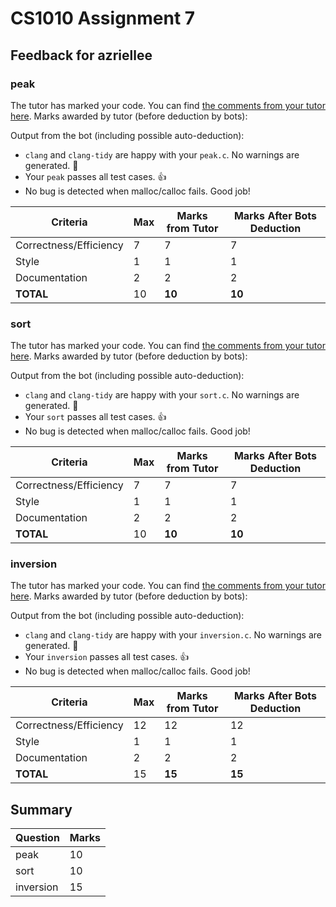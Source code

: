 # CS1010 Assignment 7
## Feedback for azriellee
### peak
The tutor has marked your code. You can find [the comments from your tutor here](https://www.github.com/nus-cs1010-2122-s1/as07-azriellee/commit/3ec51d069b5d620387fcb92147ab7caac7306b21). Marks awarded by tutor (before deduction by bots):

Output from the bot (including possible auto-deduction):
- `clang` and `clang-tidy` are happy with your `peak.c`. No warnings are generated. :confetti_ball:
- Your `peak` passes all test cases. :thumbsup:
- No bug is detected when malloc/calloc fails. Good job!

| Criteria | Max | Marks from Tutor | Marks After Bots Deduction |
| ----------|-----|-----------|---|
| Correctness/Efficiency | 7 | 7 | 7 |
| Style | 1 | 1 | 1 |
| Documentation | 2 | 2 | 2 |
| **TOTAL** | 10 | **10** | **10**|
### sort
The tutor has marked your code. You can find [the comments from your tutor here](https://www.github.com/nus-cs1010-2122-s1/as07-azriellee/commit/3ec51d069b5d620387fcb92147ab7caac7306b21). Marks awarded by tutor (before deduction by bots):

Output from the bot (including possible auto-deduction):
- `clang` and `clang-tidy` are happy with your `sort.c`. No warnings are generated. :confetti_ball:
- Your `sort` passes all test cases. :thumbsup:
- No bug is detected when malloc/calloc fails. Good job!

| Criteria | Max | Marks from Tutor | Marks After Bots Deduction |
| ----------|-----|-----------|---|
| Correctness/Efficiency | 7 | 7 | 7 |
| Style | 1 | 1 | 1 |
| Documentation | 2 | 2 | 2 |
| **TOTAL** | 10 | **10** | **10**|
### inversion
The tutor has marked your code. You can find [the comments from your tutor here](https://www.github.com/nus-cs1010-2122-s1/as07-azriellee/commit/3ec51d069b5d620387fcb92147ab7caac7306b21). Marks awarded by tutor (before deduction by bots):

Output from the bot (including possible auto-deduction):
- `clang` and `clang-tidy` are happy with your `inversion.c`. No warnings are generated. :confetti_ball:
- Your `inversion` passes all test cases. :thumbsup:
- No bug is detected when malloc/calloc fails. Good job!

| Criteria | Max | Marks from Tutor | Marks After Bots Deduction |
| ----------|-----|-----------|---|
| Correctness/Efficiency | 12 | 12 | 12 |
| Style | 1 | 1 | 1 |
| Documentation | 2 | 2 | 2 |
| **TOTAL** | 15 | **15** | **15**|
## Summary
| Question | Marks |
|----------|-------|
| peak | 10 |
| sort | 10 |
| inversion | 15 |
